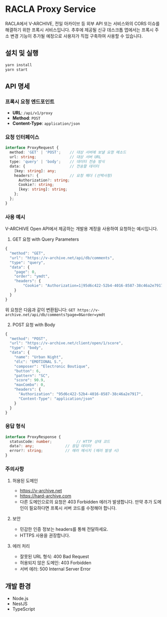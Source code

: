 # RACLA Proxy Service

RACLA에서 V-ARCHIVE, 전일 아카이브 등 외부 API 또는 서비스와의 CORS 이슈를 해결하기 위한 프록시 서비스입니다.
추후에 제공될 신규 데스크톱 앱에서는 프록시 주소 변경 기능이 추가될 예정으로 사용자가 직접 구축하여 사용할 수 있습니다.

## 설치 및 실행

```bash
yarn install
yarn start
```

## API 명세

### 프록시 요청 엔드포인트

- **URL**: `/api/v1/proxy`
- **Method**: `POST`
- **Content-Type**: `application/json`

### 요청 인터페이스

```typescript
interface ProxyRequest {
  method: 'GET' | 'POST';    // 대상 서버에 보낼 요청 메소드
  url: string;               // 대상 서버 URL
  type: 'query' | 'body';    // 데이터 전송 방식
  data: {                    // 전송할 데이터
    [key: string]: any;
    headers?: {              // 요청 헤더 (선택사항)
      Authorization?: string;
      Cookie?: string;
      [key: string]: string;
    };
  };
}
```

### 사용 예시

V-ARCHIVE Open API에서 제공하는 개발용 계정을 사용하여 요청하는 예시입니다.

1. GET 요청 with Query Parameters
```typescript
{
  "method": "GET",
  "url": "https://v-archive.net/api/db/comments",
  "type": "query",
  "data": {
    "page": 0,
    "order": "ymdt",
    "headers": {
        "Cookie": "Authorization=1|95d6c422-52b4-4016-8587-38c46a2e7917"
    }
  }
}
```
위 요청은 다음과 같이 변환됩니다: `GET https://v-archive.net/api/db/comments?page=0&order=ymdt`

2. POST 요청 with Body
```typescript
{
  "method": "POST",
  "url": "https://v-archive.net/client/open/1/score",
  "type": "body",
  "data": {
    "name": "Urban Night",
    "dlc": "EMOTIONAL S.",
    "composer": "Electronic Boutique",
    "button": 6,
    "pattern": "SC",
    "score": 90.9,
    "maxCombo": 0,
    "headers": {
      "Authorization": "95d6c422-52b4-4016-8587-38c46a2e7917",
      "Content-Type": "application/json"
    }
  }
}
```

### 응답 형식

```typescript
interface ProxyResponse {
  statusCode: number;           // HTTP 상태 코드
  data?: any;              // 응답 데이터
  error?: string;          // 에러 메시지 (에러 발생 시)
}
```

### 주의사항

1. 허용된 도메인
   - https://v-archive.net
   - https://hard-archive.com
   - 다른 도메인으로의 요청은 403 Forbidden 에러가 발생합니다. 만약 추가 도메인이 필요하다면 프록시 서버 코드를 수정해야 합니다.

2. 보안
   - 민감한 인증 정보는 headers를 통해 전달하세요.
   - HTTPS 사용을 권장합니다.

3. 에러 처리
   - 잘못된 URL 형식: 400 Bad Request
   - 허용되지 않은 도메인: 403 Forbidden
   - 서버 에러: 500 Internal Server Error

## 개발 환경

- Node.js
- NestJS
- TypeScript